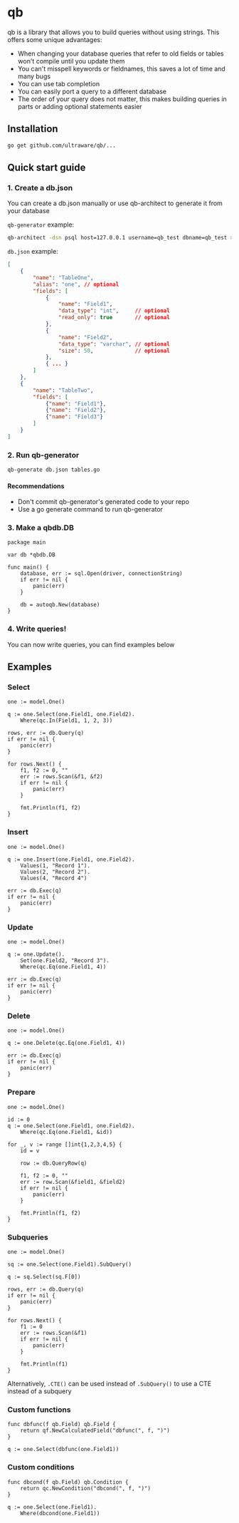 # qb

qb is a library that allows you to build queries without using strings. This offers some unique advantages:

- When changing your database queries that refer to old fields or tables won't compile until you update them
- You can't misspell keywords or fieldnames, this saves a lot of time and many bugs
- You can use tab completion
- You can easily port a query to a different database
- The order of your query does not matter, this makes building queries in parts or adding optional statements easier

## Installation

```bash
go get github.com/ultraware/qb/...
```

## Quick start guide

### 1. Create a db.json

You can create a db.json manually or use qb-architect to generate it from your database

`qb-generator` example:

```bash
qb-architect -dsn psql host=127.0.0.1 username=qb_test dbname=qb_test > db.json
```

`db.json` example:

```json
[
	{
		"name": "TableOne",
		"alias": "one", // optional
		"fields": [
			{
				"name": "Field1",
				"data_type": "int",     // optional
				"read_only": true       // optional
			},
			{
				"name": "Field2",
				"data_type": "varchar", // optional
				"size": 50,             // optional
			},
			{ ... }
		]
	},
	{
		"name": "TableTwo",
		"fields": [
			{"name": "Field1"},
			{"name": "Field2"},
			{"name": "Field3"}
		]
	}
]
```

### 2. Run qb-generator

```bash
qb-generate db.json tables.go
```

#### Recommendations

- Don't commit qb-generator's generated code to your repo
- Use a go generate command to run qb-generator

### 3. Make a qbdb.DB

```golang
package main

var db *qbdb.DB

func main() {
	database, err := sql.Open(driver, connectionString)
	if err != nil {
		panic(err)
	}

	db = autoqb.New(database)
}
```

### 4. Write queries!

You can now write queries, you can find examples below

## Examples

### Select

```golang
one := model.One()

q := one.Select(one.Field1, one.Field2).
	Where(qc.In(Field1, 1, 2, 3))

rows, err := db.Query(q)
if err != nil {
	panic(err)
}

for rows.Next() {
	f1, f2 := 0, ""
	err := rows.Scan(&f1, &f2)
	if err != nil {
		panic(err)
	}

	fmt.Println(f1, f2)
}
```

### Insert

```golang
one := model.One()

q := one.Insert(one.Field1, one.Field2).
	Values(1, "Record 1").
	Values(2, "Record 2").
	Values(4, "Record 4")

err := db.Exec(q)
if err != nil {
	panic(err)
}
```

### Update

```golang
one := model.One()

q := one.Update().
	Set(one.Field2, "Record 3").
	Where(qc.Eq(one.Field1, 4))

err := db.Exec(q)
if err != nil {
	panic(err)
}
```

### Delete

```golang
one := model.One()

q := one.Delete(qc.Eq(one.Field1, 4))

err := db.Exec(q)
if err != nil {
	panic(err)
}
```

### Prepare

```golang
one := model.One()

id := 0
q := one.Select(one.Field1, one.Field2).
	Where(qc.Eq(one.Field1, &id))

for _, v := range []int{1,2,3,4,5} {
	id = v

	row := db.QueryRow(q)

	f1, f2 := 0, ""
	err := row.Scan(&field1, &field2)
	if err != nil {
		panic(err)
	}

	fmt.Println(f1, f2)
}
```

### Subqueries

```golang
one := model.One()

sq := one.Select(one.Field1).SubQuery()

q := sq.Select(sq.F[0])

rows, err := db.Query(q)
if err != nil {
	panic(err)
}

for rows.Next() {
	f1 := 0
	err := rows.Scan(&f1)
	if err != nil {
		panic(err)
	}

	fmt.Println(f1)
}
```

Alternatively, `.CTE()` can be used instead of `.SubQuery()` to use a CTE instead of a subquery

### Custom functions

```golang
func dbfunc(f qb.Field) qb.Field {
    return qf.NewCalculatedField("dbfunc(", f, ")")
}
```

```golang
q := one.Select(dbfunc(one.Field1))
```

### Custom conditions

```golang
func dbcond(f qb.Field) qb.Condition {
	return qc.NewCondition("dbcond(", f, ")")
}
```

```golang
q := one.Select(one.Field1).
	Where(dbcond(one.Field1))
```
